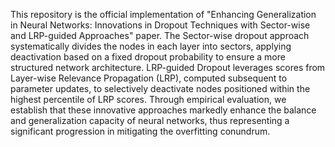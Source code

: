 This repository is the official implementation of "Enhancing Generalization in Neural Networks: Innovations in Dropout Techniques with Sector-wise and LRP-guided Approaches" paper.
The Sector-wise dropout approach systematically divides the nodes in each layer into sectors, applying deactivation based on a fixed dropout probability to ensure a more structured network architecture. LRP-guided Dropout leverages scores from Layer-wise Relevance Propagation (LRP), computed subsequent to parameter updates, to selectively deactivate nodes positioned within the highest percentile of LRP scores. Through empirical evaluation, we establish that these innovative approaches markedly enhance the balance and generalization capacity of neural networks, thus representing a significant progression in mitigating the overfitting conundrum.